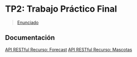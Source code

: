 # TP2: Trabajo Práctico Final

> [Enunciado](docs/enunciado.md)

## Documentación

[API RESTful Recurso: Forecast](https://docs.google.com/document/d/1LJQOrTBV_MFKcqLMQXK7RZMXU6UHZuPz_d3dCqqb6Gc/)
[API RESTful Recurso: Mascotas](https://docs.google.com/document/d/1_bahnnLJBhy0GtJ6kU1zIhI43xWpJlUZ8Ob0GI0Oadc/)

